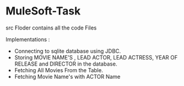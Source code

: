 # MuleSoft-Task


src Floder contains all the code Files

Implementations :

- Connecting to sqlite database using JDBC.
- Storing  MOVIE NAME'S , LEAD ACTOR, LEAD ACTRESS, YEAR OF RELEASE and DIRECTOR in the database.
- Fetching All Movies From the Table.
- Fetching Movie Name's with ACTOR Name      
